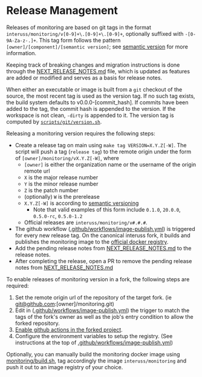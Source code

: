 # Release Management

Releases of monitoring are based on git tags in the format `interuss/monitoring/v[0-9]+\.[0-9]+\.[0-9]+`, optionally suffixed with `-[0-9A-Za-z-.]+`.  This tag form follows the pattern `[owner]/[component]/[semantic version]`; see [semantic version](https://semver.org) for more information.

Keeping track of breaking changes and migration instructions is done through the [NEXT_RELEASE_NOTES.md](NEXT_RELEASE_NOTES.md) file, which is updated as features are added or modified and serves as a basis for release notes.

When either an executable or image is built from a `git` checkout of the source, the most recent tag is used as the version tag. If no such tag exists, the build system defaults to v0.0.0-[commit_hash]. If commits have been added to the tag, the commit hash is appended to the version. If the workspace is not clean, `-dirty` is appended to it. The version tag is computed by [`scripts/git/version.sh`](scripts/git/version.sh).

Releasing a monitoring version requires the following steps:
- Create a release tag on main using `make tag VERSION=X.Y.Z[-W]`. The script will push a tag (`release tag`) to the remote origin under the form of `[owner]/monitoring/vX.Y.Z[-W]`, where
    - `[owner]` is either the organization name or the username of the origin remote url
    - `X` is the major release number
    - `Y` is the minor release number
    - `Z` is the patch number
    - (optionally) `W` is the prerelease
    - `X.Y.Z[-W]` is according to [semantic versioning](https://semver.org)
        - Note that valid examples of this form include `0.1.0`, `20.0.0`, `0.5.0-rc`, `0.5.0-1.2`
    - Official releases are `interuss/monitoring/v#.#.#`.
- The github workflow ([.github/workflows/image-publish.yml](.github/workflows/image-publish.yml)) is triggered for every new release tag. On the canonical interuss fork, it builds and publishes the monitoring image to the [official docker registry](https://hub.docker.com/repository/docker/interuss/monitoring).
- Add the pending release notes from [NEXT_RELEASE_NOTES.md](NEXT_RELEASE_NOTES.md) to the release notes.
- After completing the release, open a PR to remove the pending release notes from [NEXT_RELEASE_NOTES.md](NEXT_RELEASE_NOTES.md)

To enable releases of monitoring version in a fork, the following steps are required:
  1. Set the remote origin url of the repository of the target fork. (ie git@github.com:[owner]/monitoring.git)
  2. Edit in ([.github/workflows/image-publish.yml](.github/workflows/image-publish.yml)) the trigger to match the tags of the fork's owner as well as the job's entry condition to allow the forked repository.
  3. [Enable github actions in the forked project](https://docs.github.com/en/repositories/managing-your-repositorys-settings-and-features/enabling-features-for-your-repository/managing-github-actions-settings-for-a-repository#configuring-required-approval-for-workflows-from-public-forks).
  4. Configure the environment variables to setup the registry. (See instructions at the top of [.github/workflows/image-publish.yml](.github/workflows/image-publish.yml))

Optionally, you can manually build the monitoring docker image using [monitoring/build.sh](monitoring/build.sh), tag accordingly the image `interuss/monitoring` and push it out to an image registry of your choice.
